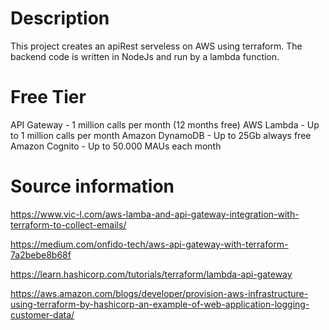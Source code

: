 # Description

This project creates an apiRest serveless on AWS using terraform.
The backend code is written in NodeJs and run by a lambda function.

# Free Tier
API Gateway - 1 million calls per month (12 months free)
AWS Lambda - Up to 1 million calls per month
Amazon DynamoDB - Up to 25Gb always free
Amazon Cognito - Up to 50.000 MAUs each month

# Source information

https://www.vic-l.com/aws-lamba-and-api-gateway-integration-with-terraform-to-collect-emails/




https://medium.com/onfido-tech/aws-api-gateway-with-terraform-7a2bebe8b68f

https://learn.hashicorp.com/tutorials/terraform/lambda-api-gateway

https://aws.amazon.com/blogs/developer/provision-aws-infrastructure-using-terraform-by-hashicorp-an-example-of-web-application-logging-customer-data/

